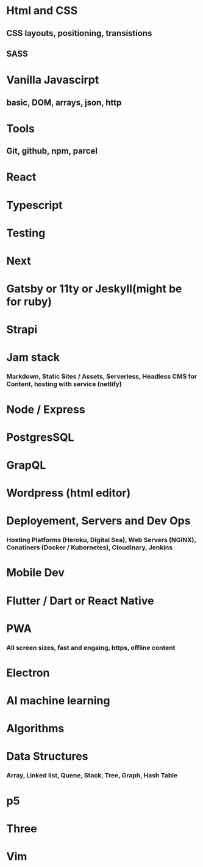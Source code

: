 # Html and CSS
## CSS layouts, positioning, transistions
## SASS

# Vanilla Javascirpt
## basic, DOM, arrays, json, http

# Tools
## Git, github, npm, parcel 

# React

# Typescript

# Testing

# Next

# Gatsby or 11ty or Jeskyll(might be for ruby)

# Strapi 

# Jam stack 
### Markdown, Static Sites / Assets, Serverless, Headless CMS for Content, hosting with service (netlify)

# Node / Express

# PostgresSQL 

# GrapQL

# Wordpress (html editor)

# Deployement, Servers and Dev Ops
### Hosting Platforms (Heroku, Digital Sea), Web Servers (NGINX), Conatiners (Docker / Kubernetes), Cloudinary, Jenkins 


# Mobile Dev

# Flutter / Dart or React Native

# PWA 
### All screen sizes, fast and engaing, https, offline content

# Electron

# AI machine learning

# Algorithms

# Data Structures
### Array, Linked list, Quene, Stack, Tree, Graph, Hash Table

# p5 

# Three

# Vim

